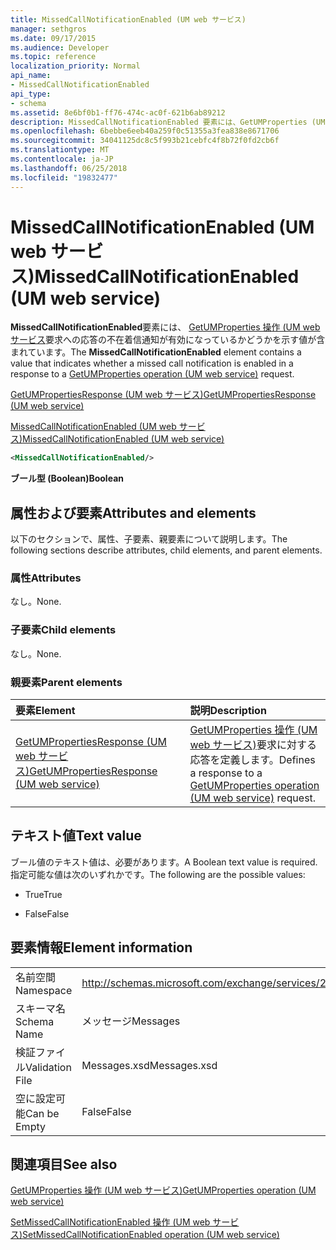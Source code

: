 ```yaml
---
title: MissedCallNotificationEnabled (UM web サービス)
manager: sethgros
ms.date: 09/17/2015
ms.audience: Developer
ms.topic: reference
localization_priority: Normal
api_name:
- MissedCallNotificationEnabled
api_type:
- schema
ms.assetid: 8e6bf0b1-ff76-474c-ac0f-621b6ab89212
description: MissedCallNotificationEnabled 要素には、GetUMProperties (UM web サービス) の操作の要求への応答の不在着信通知が有効になっているかどうかを示す値が含まれています。
ms.openlocfilehash: 6bebbe6eeb40a259f0c51355a3fea838e8671706
ms.sourcegitcommit: 34041125dc8c5f993b21cebfc4f8b72f0fd2cb6f
ms.translationtype: MT
ms.contentlocale: ja-JP
ms.lasthandoff: 06/25/2018
ms.locfileid: "19832477"
---
```

# <a name="missedcallnotificationenabled-um-web-service"></a><span data-ttu-id="ac031-103">MissedCallNotificationEnabled (UM web サービス)</span><span class="sxs-lookup"><span data-stu-id="ac031-103">MissedCallNotificationEnabled (UM web service)</span></span>

<span data-ttu-id="ac031-104">**MissedCallNotificationEnabled**要素には、 [GetUMProperties 操作 (UM web サービス](getumproperties-operation-um-web-service.md)要求への応答の不在着信通知が有効になっているかどうかを示す値が含まれています。</span><span class="sxs-lookup"><span data-stu-id="ac031-104">The **MissedCallNotificationEnabled** element contains a value that indicates whether a missed call notification is enabled in a response to a [GetUMProperties operation (UM web service)](getumproperties-operation-um-web-service.md) request.</span></span> 
  
[<span data-ttu-id="ac031-105">GetUMPropertiesResponse (UM web サービス)</span><span class="sxs-lookup"><span data-stu-id="ac031-105">GetUMPropertiesResponse (UM web service)</span></span>](getumpropertiesresponse-um-web-service.md)
  
[<span data-ttu-id="ac031-106">MissedCallNotificationEnabled (UM web サービス)</span><span class="sxs-lookup"><span data-stu-id="ac031-106">MissedCallNotificationEnabled (UM web service)</span></span>](missedcallnotificationenabled-um-web-service.md)
  
```xml
<MissedCallNotificationEnabled/>
```

 <span data-ttu-id="ac031-107">**ブール型 (Boolean)**</span><span class="sxs-lookup"><span data-stu-id="ac031-107">**Boolean**</span></span>
## <a name="attributes-and-elements"></a><span data-ttu-id="ac031-108">属性および要素</span><span class="sxs-lookup"><span data-stu-id="ac031-108">Attributes and elements</span></span>

<span data-ttu-id="ac031-109">以下のセクションで、属性、子要素、親要素について説明します。</span><span class="sxs-lookup"><span data-stu-id="ac031-109">The following sections describe attributes, child elements, and parent elements.</span></span>
  
### <a name="attributes"></a><span data-ttu-id="ac031-110">属性</span><span class="sxs-lookup"><span data-stu-id="ac031-110">Attributes</span></span>

<span data-ttu-id="ac031-111">なし。</span><span class="sxs-lookup"><span data-stu-id="ac031-111">None.</span></span>
  
### <a name="child-elements"></a><span data-ttu-id="ac031-112">子要素</span><span class="sxs-lookup"><span data-stu-id="ac031-112">Child elements</span></span>

<span data-ttu-id="ac031-113">なし。</span><span class="sxs-lookup"><span data-stu-id="ac031-113">None.</span></span>
  
### <a name="parent-elements"></a><span data-ttu-id="ac031-114">親要素</span><span class="sxs-lookup"><span data-stu-id="ac031-114">Parent elements</span></span>

|<span data-ttu-id="ac031-115">**要素**</span><span class="sxs-lookup"><span data-stu-id="ac031-115">**Element**</span></span>|<span data-ttu-id="ac031-116">**説明**</span><span class="sxs-lookup"><span data-stu-id="ac031-116">**Description**</span></span>|
|:-----|:-----|
|[<span data-ttu-id="ac031-117">GetUMPropertiesResponse (UM web サービス)</span><span class="sxs-lookup"><span data-stu-id="ac031-117">GetUMPropertiesResponse (UM web service)</span></span>](getumpropertiesresponse-um-web-service.md) <br/> |<span data-ttu-id="ac031-118">[GetUMProperties 操作 (UM web サービス)](getumproperties-operation-um-web-service.md)要求に対する応答を定義します。</span><span class="sxs-lookup"><span data-stu-id="ac031-118">Defines a response to a [GetUMProperties operation (UM web service)](getumproperties-operation-um-web-service.md) request.</span></span>  <br/> |
   
## <a name="text-value"></a><span data-ttu-id="ac031-119">テキスト値</span><span class="sxs-lookup"><span data-stu-id="ac031-119">Text value</span></span>

<span data-ttu-id="ac031-120">ブール値のテキスト値は、必要があります。</span><span class="sxs-lookup"><span data-stu-id="ac031-120">A Boolean text value is required.</span></span> <span data-ttu-id="ac031-121">指定可能な値は次のいずれかです。</span><span class="sxs-lookup"><span data-stu-id="ac031-121">The following are the possible values:</span></span>
  
- <span data-ttu-id="ac031-122">True</span><span class="sxs-lookup"><span data-stu-id="ac031-122">True</span></span>
    
- <span data-ttu-id="ac031-123">False</span><span class="sxs-lookup"><span data-stu-id="ac031-123">False</span></span>
    
## <a name="element-information"></a><span data-ttu-id="ac031-124">要素情報</span><span class="sxs-lookup"><span data-stu-id="ac031-124">Element information</span></span>

|||
|:-----|:-----|
|<span data-ttu-id="ac031-125">名前空間</span><span class="sxs-lookup"><span data-stu-id="ac031-125">Namespace</span></span>  <br/> |http://schemas.microsoft.com/exchange/services/2006/messages  <br/> |
|<span data-ttu-id="ac031-126">スキーマ名</span><span class="sxs-lookup"><span data-stu-id="ac031-126">Schema Name</span></span>  <br/> |<span data-ttu-id="ac031-127">メッセージ</span><span class="sxs-lookup"><span data-stu-id="ac031-127">Messages</span></span>  <br/> |
|<span data-ttu-id="ac031-128">検証ファイル</span><span class="sxs-lookup"><span data-stu-id="ac031-128">Validation File</span></span>  <br/> |<span data-ttu-id="ac031-129">Messages.xsd</span><span class="sxs-lookup"><span data-stu-id="ac031-129">Messages.xsd</span></span>  <br/> |
|<span data-ttu-id="ac031-130">空に設定可能</span><span class="sxs-lookup"><span data-stu-id="ac031-130">Can be Empty</span></span>  <br/> |<span data-ttu-id="ac031-131">False</span><span class="sxs-lookup"><span data-stu-id="ac031-131">False</span></span>  <br/> |
   
## <a name="see-also"></a><span data-ttu-id="ac031-132">関連項目</span><span class="sxs-lookup"><span data-stu-id="ac031-132">See also</span></span>



[<span data-ttu-id="ac031-133">GetUMProperties 操作 (UM web サービス)</span><span class="sxs-lookup"><span data-stu-id="ac031-133">GetUMProperties operation (UM web service)</span></span>](getumproperties-operation-um-web-service.md)
  
[<span data-ttu-id="ac031-134">SetMissedCallNotificationEnabled 操作 (UM web サービス)</span><span class="sxs-lookup"><span data-stu-id="ac031-134">SetMissedCallNotificationEnabled operation (UM web service)</span></span>](setmissedcallnotificationenabled-operation-um-web-service.md)

